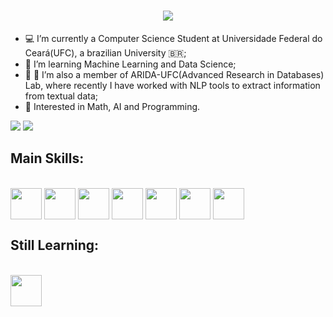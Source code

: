 <h1 align="center">
  <img src="https://readme-typing-svg.herokuapp.com?font=Fira+Code&pause=1000&random=false&width=435&lines=Hello!;My+name+is+Gustavo+C.+Martins;Welcome+to+my+profile"/>
</h1>

- 💻 I’m currently a Computer Science Student at Universidade Federal do Ceará(UFC), a brazilian University 🇧🇷;
- 🤖 I’m learning Machine Learning and Data Science;
- 🫱 🫲 I’m also a member of ARIDA-UFC(Advanced Research in Databases) Lab, where recently I have worked with NLP tools to extract information from textual data;
- 🤔 Interested in Math, AI and Programming.


<div>
  <a href="https://github.com/PipInstallGustavo/"></a>
  <img src="https://github-readme-stats.vercel.app/api?username=PipInstallGustavo&show_icons=true&theme=transparent"/>
  <img src="https://github-readme-stats.vercel.app/api/top-langs/?username=PipInstallGustavo&layout=donut"/>
</div>

## Main Skills:
<div style="display: inline-block;" align="center"><br/>
  <img align="center" height=50 width=50 src="https://cdn.jsdelivr.net/gh/devicons/devicon@latest/icons/python/python-original.svg"/>
  <img align="center" height=50 width=50 src="https://cdn.jsdelivr.net/gh/devicons/devicon@latest/icons/pandas/pandas-original-wordmark.svg"/>
  <img align="center" height=50 width=50 src="https://cdn.jsdelivr.net/gh/devicons/devicon@latest/icons/numpy/numpy-original-wordmark.svg"/>
  <img align="center" height=50 width=50 src="https://cdn.jsdelivr.net/gh/devicons/devicon@latest/icons/scikitlearn/scikitlearn-original.svg"/>
  <img align="center" height=50 width=50 src="https://cdn.jsdelivr.net/gh/devicons/devicon@latest/icons/jupyter/jupyter-original-wordmark.svg"/>
  <img align="center" height=50 width=50 src="https://cdn.jsdelivr.net/gh/devicons/devicon@latest/icons/git/git-original.svg"/>
  <img align="center" height=50 width=50 src="https://cdn.jsdelivr.net/gh/devicons/devicon@latest/icons/linux/linux-original.svg"/>
</div>

## Still Learning:
<div style="display: inline-block;" align="center"><br/>
  <img align="center" height=50 width=50 src="https://cdn.jsdelivr.net/gh/devicons/devicon@latest/icons/tensorflow/tensorflow-original.svg"/>
</div>
